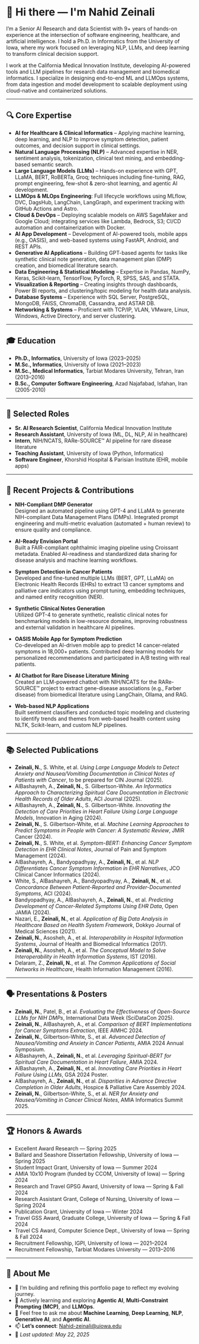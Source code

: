 
# 👋 Hi there — I'm Nahid Zeinali

I’m a Senior AI Research and data Scientist with 9+ years of hands-on experience at the intersection of software engineering, healthcare, and artificial intelligence. I hold a Ph.D. in Informatics from the University of Iowa, where my work focused on leveraging NLP, LLMs, and deep learning to transform clinical decision support.

I work at the California Medical Innovation Institute, developing AI-powered tools and LLM pipelines for research data management and biomedical informatics. I specialize in designing end-to-end ML and LLMOps systems, from data ingestion and model development to scalable deployment using cloud-native and containerized solutions.

---
## 🔍 Core Expertise

- **AI for Healthcare & Clinical Informatics** – Applying machine learning, deep learning, and NLP to improve symptom detection, patient outcomes, and decision support in clinical settings.
- **Natural Language Processing (NLP)** – Advanced expertise in NER, sentiment analysis, tokenization, clinical text mining, and embedding-based semantic search.
- **Large Language Models (LLMs)** – Hands-on experience with GPT, LLaMA, BERT, RoBERTa, Groq; techniques including fine-tuning, RAG, prompt engineering, few-shot & zero-shot learning, and agentic AI development.
- **LLMOps & MLOps Engineering**: Full lifecycle workflows using MLflow, DVC, DagsHub, LangChain, LangGraph, and experiment tracking with GitHub Actions and Astro.
- **Cloud & DevOps** – Deploying scalable models on AWS SageMaker and Google Cloud; integrating services like Lambda, Bedrock, S3; CI/CD automation and containerization with Docker.
- **AI App Development** – Development of AI-powered tools, mobile apps (e.g., OASIS), and web-based systems using FastAPI, Android, and REST APIs.
- **Generative AI Applications** – Building GPT-based agents for tasks like synthetic clinical note generation, data management plan (DMP) creation, and biomedical literature search.
- **Data Engineering & Statistical Modeling** – Expertise in Pandas, NumPy, Keras, Scikit-learn, TensorFlow, PyTorch, R, SPSS, SAS, and STATA.
- **Visualization & Reporting** – Creating insights through dashboards, Power BI reports, and clustering/topic modeling for health data analysis.
- **Database Systems** – Experience with SQL Server, PostgreSQL, MongoDB, FAISS, ChromaDB, Cassandra, and ASTAR DB.
- **Networking & Systems** – Proficient with TCP/IP, VLAN, VMware, Linux, Windows, Active Directory, and server clustering.
---

## 🎓 Education

- **Ph.D., Informatics**, University of Iowa (2023–2025)  
- **M.Sc., Informatics**, University of Iowa (2021–2023)  
- **M.Sc., Medical Informatics**, Tarbiat Modares University, Tehran, Iran (2013–2016)  
- **B.Sc., Computer Software Engineering**, Azad Najafabad, Isfahan, Iran (2005-2010)

---

## 💼 Selected Roles

- **Sr. AI Research Scientist**, California Medical Innovation Institute  
- **Research Assistant**, University of Iowa (ML, DL, NLP, AI in healthcare) 
- **Intern**, NIH/NCATS, RARe-SOURCE™ AI pipeline for rare disease literature  
- **Teaching Assistant**, University of Iowa (Python, Informatics)  
- **Software Engineer**, Khorshid Hospital & Parisian Institute (EHR, mobile apps)

---

## 🧠 Recent Projects & Contributions

- **NIH-Compliant DMP Generator**  
  Designed an automated pipeline using GPT-4 and LLaMA to generate NIH-compliant Data Management Plans (DMPs). Integrated prompt engineering and multi-metric evaluation (automated + human review) to ensure quality and compliance.

- **AI-Ready Envision Portal**  
  Built a FAIR-compliant ophthalmic imaging pipeline using Croissant metadata. Enabled AI-readiness and standardized data sharing for disease analysis and machine learning workflows.

- **Symptom Detection in Cancer Patients**  
  Developed and fine-tuned multiple LLMs (BERT, GPT, LLaMA) on Electronic Health Records (EHRs) to extract 13 cancer symptoms and palliative care indicators using prompt tuning, embedding techniques, and named entity recognition (NER).

- **Synthetic Clinical Notes Generation**  
  Utilized GPT-4 to generate synthetic, realistic clinical notes for benchmarking models in low-resource domains, improving robustness and external validation in healthcare AI pipelines.

- **OASIS Mobile App for Symptom Prediction**  
  Co-developed an AI-driven mobile app to predict 14 cancer-related symptoms in 18,000+ patients. Contributed deep learning models for personalized recommendations and participated in A/B testing with real patients.

- **AI Chatbot for Rare Disease Literature Mining**  
  Created an LLM-powered chatbot with NIH/NCATS for the RARe-SOURCE™ project to extract gene-disease associations (e.g., Farber disease) from biomedical literature using LangChain, Ollama, and RAG.

- **Web-based NLP Applications**  
  Built sentiment classifiers and conducted topic modeling and clustering to identify trends and themes from web-based health content using NLTK, Scikit-learn, and custom NLP pipelines.

---

## 📚 Selected Publications

- **Zeinali, N.**, S. White, et al. *Using Large Language Models to Detect Anxiety and Nausea/Vomiting Documentation in Clinical Notes of Patients with Cancer*, to be prepared for CIN Journal (2025).
- AlBashayreh, A., **Zeinali, N.**, S. Gilbertson-White. *An Informatics Approach to Characterizing Spiritual Care Documentation in Electronic Health Records of Older Adults*, ACI Journal (2025).
- AlBashayreh, A., **Zeinali, N.**, S. Gilbertson-White. *Innovating the Detection of Care Priorities in Heart Failure Using Large Language Models*, Innovation in Aging (2024).
- **Zeinali, N.**, S. Gilbertson-White, et al. *Machine Learning Approaches to Predict Symptoms in People with Cancer: A Systematic Review*, JMIR Cancer (2024).
- **Zeinali, N.**, S. White, et al. *Symptom-BERT: Enhancing Cancer Symptom Detection in EHR Clinical Notes*, Journal of Pain and Symptom Management (2024).
- AlBashayreh, A., Bandyopadhyay, A., **Zeinali, N.**, et al. *NLP Differentiates Cancer Symptom Information in EHR Narratives*, JCO Clinical Cancer Informatics (2024).
- White, S., AlBashayreh, A., Bandyopadhyay, A., **Zeinali, N.**, et al. *Concordance Between Patient-Reported and Provider-Documented Symptoms*, ACI (2024).
- Bandyopadhyay, A., AlBashayreh, A., **Zeinali, N.**, et al. *Predicting Development of Cancer-Related Symptoms Using EHR Data*, Open JAMIA (2024).
- Nazari, E., **Zeinali, N.**, et al. *Application of Big Data Analysis in Healthcare Based on Health System Framework*, Dokkyo Journal of Medical Sciences (2021).
- **Zeinali, N.**, Asosheh, A., et al. *Interoperability in Hospital Information Systems*, Journal of Health and Biomedical Informatics (2017).
- **Zeinali, N.**, Asosheh, A., et al. *The Conceptual Model to Solve Interoperability in Health Information Systems*, IST (2016).
- Delaram, Z., **Zeinali, N.**, et al. *The Common Applications of Social Networks in Healthcare*, Health Information Management (2016).

---
## 🗣️ Presentations & Posters

- **Zeinali, N.**, Patel, B., et al. *Evaluating the Effectiveness of Open-Source LLMs for NIH DMPs*, International Data Week (SciDataCon 2025).
- **Zeinali, N.**, AlBashayreh, A., et al. *Comparison of BERT Implementations for Cancer Symptoms Extraction*, IEEE AIMHC 2024.
- **Zeinali, N.**, Gilbertson-White, S., et al. *Advanced Detection of Nausea/Vomiting and Anxiety in Cancer Patients*, AMIA 2024 Annual Symposium.
- AlBashayreh, A., **Zeinali, N.**, et al. *Leveraging Spiritual-BERT for Spiritual Care Documentation in Heart Failure*, AMIA 2024.
- AlBashayreh, A., **Zeinali, N.**, et al. *Innovating Care Priorities in Heart Failure Using LLMs*, GSA 2024 Poster.
- AlBashayreh, A., **Zeinali, N.**, et al. *Disparities in Advance Directive Completion in Older Adults*, Hospice & Palliative Care Assembly 2024.
- **Zeinali, N.**, Gilbertson-White, S., et al. *NER for Anxiety and Nausea/Vomiting in Cancer Clinical Notes*, AMIA Informatics Summit 2025.

---
## 🏆 Honors & Awards

- Excellent Award Research — Spring 2025  
- Ballard and Seashore Dissertation Fellowship, University of Iowa — Spring 2025  
- Student Impact Grant, University of Iowa — Summer 2024  
- AMIA 10x10 Program (funded by CCOM, University of Iowa) — Spring 2024  
- Research and Travel GPSG Award, University of Iowa — Spring & Fall 2024  
- Research Assistant Grant, College of Nursing, University of Iowa — Spring 2024  
- Publication Grant, University of Iowa — Winter 2024  
- Travel GSS Award, Graduate College, University of Iowa — Spring & Fall 2024  
- Travel CS Award, Computer Science Dept., University of Iowa — Spring & Fall 2024  
- Recruitment Fellowship, IGPI, University of Iowa — 2021–2024  
- Recruitment Fellowship, Tarbiat Modares University — 2013–2016
  
---

## 🌟 About Me

- 🔭 I’m building and refining this portfolio page to reflect my evolving journey.
- 🌱 Actively learning and exploring **Agentic AI**, **Multi-Constraint Prompting (MCP)**, and **LLMOps**.
- 💬 Feel free to ask me about **Machine Learning**, **Deep Learning**, **NLP**, **Generative AI**, and **Agentic AI**.
- 📫 **Let’s connect**: Nahid-zeinali@uiowa.edu
- 📅 *Last updated: May 22, 2025*


